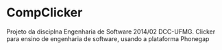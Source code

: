 CompClicker
===========

Projeto da disciplna Engenharia de Software 2014/02 DCC-UFMG. Clicker para ensino de engenharia de software, usando a plataforma Phonegap
